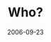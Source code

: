 ---
layout: music 
title: "Who?"
series: "Wisdom"
date: 2006-09-23 
description: "What’s one thing that many seek but few apply? Wisdom. It isn’t knowledge. It isn’t about accumulating profound insights. It’s much more than ‘common sense.’ Real wisdom is revealed in action—what we do and how, when and with whom we engage in the process"
audio: "http://www.crossroads.net/audio/2006/2006_09_Wisdom/Wisdom_02_Who_09-24-06_Tome.mp3"
audio-duration: "30:43"
src: "http://www.crossroads.net/players/media/series/bigscreen.wisdom.jpg"
---